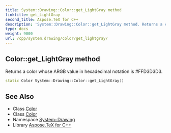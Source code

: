 ```yaml
---
title: System::Drawing::Color::get_LightGray method
linktitle: get_LightGray
second_title: Aspose.TeX for C++
description: 'System::Drawing::Color::get_LightGray method. Returns a color whose ARGB value in hexadecimal notation is #FFD3D3D3 in C++.'
type: docs
weight: 9000
url: /cpp/system.drawing/color/get_lightgray/
---
```

## Color::get_LightGray method


Returns a color whose ARGB value in hexadecimal notation is #FFD3D3D3.

```cpp
static Color System::Drawing::Color::get_LightGray()
```

## See Also

* Class [Color](../)
* Class [Color](../)
* Namespace [System::Drawing](../../)
* Library [Aspose.TeX for C++](../../../)

